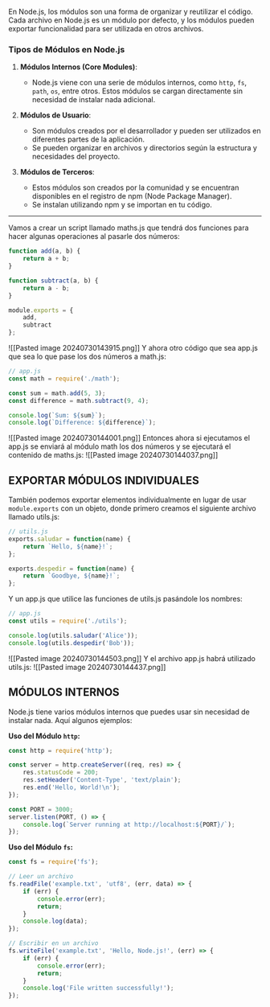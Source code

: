 En Node.js, los módulos son una forma de organizar y reutilizar el código. Cada archivo en Node.js es un módulo por defecto, y los módulos pueden exportar funcionalidad para ser utilizada en otros archivos.
### Tipos de Módulos en Node.js

1. **Módulos Internos (Core Modules)**:
    
    - Node.js viene con una serie de módulos internos, como `http`, `fs`, `path`, `os`, entre otros. Estos módulos se cargan directamente sin necesidad de instalar nada adicional.
2. **Módulos de Usuario**:
    
    - Son módulos creados por el desarrollador y pueden ser utilizados en diferentes partes de la aplicación.
    - Se pueden organizar en archivos y directorios según la estructura y necesidades del proyecto.
3. **Módulos de Terceros**:
    
    - Estos módulos son creados por la comunidad y se encuentran disponibles en el registro de npm (Node Package Manager).
    - Se instalan utilizando npm y se importan en tu código.


---------

Vamos a crear un script llamado maths.js que tendrá dos funciones para hacer algunas operaciones al pasarle dos números:
```javascript
function add(a, b) {
    return a + b;
}

function subtract(a, b) {
    return a - b;
}

module.exports = {
    add,
    subtract
};
```
![[Pasted image 20240730143915.png]]
Y ahora otro código que sea app.js que sea lo que pase los dos números a math.js:
```javascript
// app.js
const math = require('./math');

const sum = math.add(5, 3);
const difference = math.subtract(9, 4);

console.log(`Sum: ${sum}`);
console.log(`Difference: ${difference}`);
```
![[Pasted image 20240730144001.png]]
Entonces ahora si ejecutamos el app.js se enviará al módulo math los dos números y se ejecutará el contenido de maths.js:
![[Pasted image 20240730144037.png]]
## EXPORTAR MÓDULOS INDIVIDUALES
También podemos exportar elementos individualmente en lugar de usar `module.exports` con un objeto, donde primero creamos el siguiente archivo llamado utils.js:
```javascript
// utils.js
exports.saludar = function(name) {
    return `Hello, ${name}!`;
};

exports.despedir = function(name) {
    return `Goodbye, ${name}!`;
};
```
Y un app.js que utilice las funciones de utils.js pasándole los nombres:
```javascript
// app.js
const utils = require('./utils');

console.log(utils.saludar('Alice'));
console.log(utils.despedir('Bob'));
```
![[Pasted image 20240730144503.png]]
Y el archivo app.js habrá utilizado utils.js:
![[Pasted image 20240730144437.png]]
## MÓDULOS INTERNOS
Node.js tiene varios módulos internos que puedes usar sin necesidad de instalar nada. Aquí algunos ejemplos:

**Uso del Módulo `http`:**
```javascript
const http = require('http');

const server = http.createServer((req, res) => {
    res.statusCode = 200;
    res.setHeader('Content-Type', 'text/plain');
    res.end('Hello, World!\n');
});

const PORT = 3000;
server.listen(PORT, () => {
    console.log(`Server running at http://localhost:${PORT}/`);
});
```
**Uso del Módulo `fs`:**
```javascript
const fs = require('fs');

// Leer un archivo
fs.readFile('example.txt', 'utf8', (err, data) => {
    if (err) {
        console.error(err);
        return;
    }
    console.log(data);
});

// Escribir en un archivo
fs.writeFile('example.txt', 'Hello, Node.js!', (err) => {
    if (err) {
        console.error(err);
        return;
    }
    console.log('File written successfully!');
});
```
